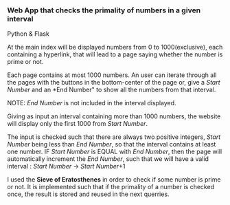 ### Web App that checks the primality of numbers in a given interval
Python & Flask

At the main index will be displayed numbers from 0 to 1000(exclusive), each containing a hyperlink, that will lead to a page saying whether the number is prime or not.

Each page contains at most 1000 numbers. An user can iterate through all the pages with the buttons in the bottom-center of the page or, give a *Start Number* and an *End Number" to show all the numbers from that interval.

NOTE: *End Number* is not included in the interval displayed.

Giving as input an interval containing more than 1000 numbers, the website will display only the first 1000 from *Start Number*.

The input is checked such that there are always two positive integers, *Start Number* being less than *End Number*, so that the
interval contains at least one number. IF *Start Number* is EQUAL with *End Number*, then the page will automatically increment the *End Number*, such that we will have a valid interval : *Start Number* -> *Start Number*+1


I used the **Sieve of Eratosthenes** in order to check if some number is prime or not. It is implemented such that if the primality of a number is checked once, the result is stored and reused in the next querries.



